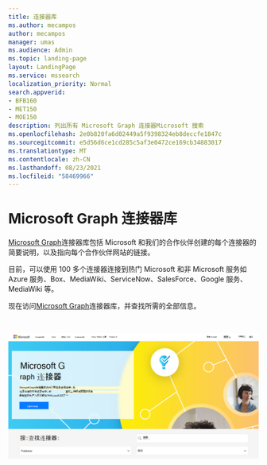 ```yaml
---
title: 连接器库
ms.author: mecampos
author: mecampos
manager: umas
ms.audience: Admin
ms.topic: landing-page
layout: LandingPage
ms.service: mssearch
localization_priority: Normal
search.appverid:
- BFB160
- MET150
- MOE150
description: 列出所有 Microsoft Graph 连接器Microsoft 搜索
ms.openlocfilehash: 2e0b820fa6d02449a5f9398324eb8deccfe1847c
ms.sourcegitcommit: e5d56d6ce1cd285c5af3e0472ce169cb34883017
ms.translationtype: MT
ms.contentlocale: zh-CN
ms.lasthandoff: 08/23/2021
ms.locfileid: "58469966"
---
```

# <a name="microsoft-graph-connectors-gallery"></a>Microsoft Graph 连接器库

[Microsoft Graph](http://www.microsoft.com/microsoft-search/connectors)连接器库包括 Microsoft 和我们的合作伙伴创建的每个连接器的简要说明，以及指向每个合作伙伴网站的链接。

目前，可以使用 100 多个连接器连接到热门 Microsoft 和非 Microsoft 服务如 Azure 服务、Box、MediaWiki、ServiceNow、SalesForce、Google 服务、MediaWiki 等。

现在访问[Microsoft Graph](http://www.microsoft.com/microsoft-search/connectors)连接器库，并查找所需的全部信息。

<br>

![显示新连接器库的图像。](media/connectors-gallery.png)
